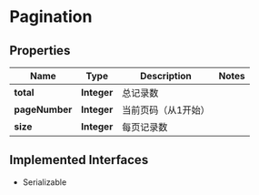 

# Pagination


## Properties

| Name | Type | Description | Notes |
|------------ | ------------- | ------------- | -------------|
|**total** | **Integer** | 总记录数 |  |
|**pageNumber** | **Integer** | 当前页码（从1开始） |  |
|**size** | **Integer** | 每页记录数 |  |


## Implemented Interfaces

* Serializable


